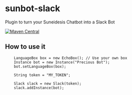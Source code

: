 # sunbot-slack
Plugin to turn your Suneidesis Chatbot into a Slack Bot

[![Maven Central](https://maven-badges.herokuapp.com/maven-central/com.harium.suneidesis.sunbot/slack/badge.svg)](https://maven-badges.herokuapp.com/maven-central/com.harium.suneidesis.sunbot/slack/)

## How to use it

```
    LanguageBox box = new EchoBox(); // Use your own box
    Instance bot = new Instance("Precious Bot");
    bot.setLanguageBox(box);

    String token = "MY_TOKEN";

    Slack slack = new Slack(token);
    slack.addInstance(bot);
```
